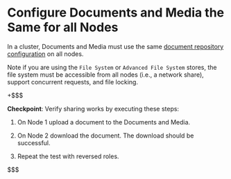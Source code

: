 # Configure Documents and Media the Same for all Nodes [](id=configure-documents-and-media-the-same-for-all-nodes)

In a cluster, Documents and Media must use the same
[document repository configuration](/discover/deployment/-/knowledge_base/7-1/document-repository-configuration)
on all nodes. 

Note if you are using the `File System` or `Advanced File System` stores, the
file system must be accessible from all nodes (i.e., a network share), support
concurrent requests, and file locking.

+$$$

**Checkpoint**: Verify sharing works by executing these steps:

1.  On Node 1 upload a document to the Documents and Media.

2.  On Node 2 download the document. The download should be successful.

3.  Repeat the test with reversed roles.

$$$
